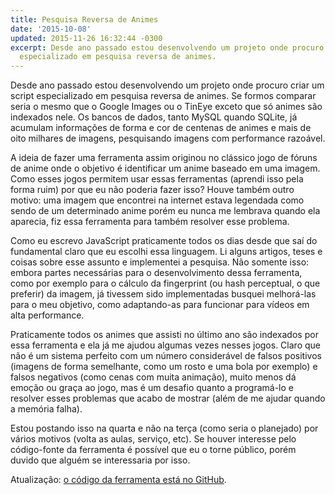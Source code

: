 ```yaml
---
title: Pesquisa Reversa de Animes
date: '2015-10-08'
updated: 2015-11-26 16:32:44 -0300
excerpt: Desde ano passado estou desenvolvendo um projeto onde procuro criar um script
  especializado em pesquisa reversa de animes.
---
```




Desde ano passado estou desenvolvendo um projeto onde procuro criar um script especializado em pesquisa reversa de animes. Se formos comparar seria o mesmo que o Google Images ou o TinEye exceto que só animes são indexados nele. Os bancos de dados, tanto MySQL quando SQLite, já acumulam informações de forma e cor de centenas de animes e mais de oito milhares de imagens, pesquisando imagens com performance razoável.

A ideia de fazer uma ferramenta assim originou no clássico jogo de fóruns de anime onde o objetivo é identificar um anime baseado em uma imagem. Como esses jogos permitem usar essas ferramentas (aprendi isso pela forma ruim) por que eu não poderia fazer isso? Houve também outro motivo: uma imagem que encontrei na internet estava legendada como sendo de um determinado anime porém eu nunca me lembrava quando ela aparecia, fiz essa ferramenta para também resolver esse problema.

Como eu escrevo JavaScript praticamente todos os dias desde que saí do fundamental claro que eu escolhi essa linguagem. Li alguns artigos, teses e coisas sobre esse assunto e implementei a pesquisa. Não somente isso: embora partes necessárias para o desenvolvimento dessa ferramenta, como por exemplo para o cálculo da fingerprint (ou hash perceptual, o que preferir) da imagem, já tivessem sido implementadas busquei melhorá-las para o meu objetivo, como adaptando-as para funcionar para vídeos em alta performance.

Praticamente todos os animes que assisti no último ano são indexados por essa ferramenta e ela já me ajudou algumas vezes nesses jogos. Claro que não é um sistema perfeito com um número considerável de falsos positivos (imagens de forma semelhante, como um rosto e uma bola por exemplo) e falsos negativos (como cenas com muita animação), muito menos dá emoção ou graça ao jogo, mas é um desafio quanto a programá-lo e resolver esses problemas que acabo de mostrar (além de me ajudar quando a memória falha).

Estou postando isso na quarta e não na terça (como seria o planejado) por vários motivos (volta as aulas, serviço, etc). Se houver interesse pelo código-fonte da ferramenta é possível que eu o torne público, porém duvido que alguém se interessaria por isso.

Atualização: [o código da ferramenta está no GitHub](https://github.com/qgustavor/what-is-this-anime).
